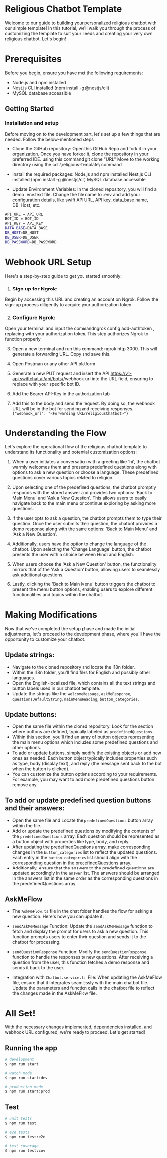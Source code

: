 # Religious Chatbot Template

Welcome to our guide to building your personalized religious chatbot with our simple template! In this tutorial, we'll walk you through the process of customizing the template to suit your needs and creating your very own religious chatbot. Let's begin!


# Prerequisites
Before you begin, ensure you have met the following requirements:

* Node.js and npm installed
* Nest.js CLI installed (npm install -g @nestjs/cli)
* MySQL database accessible

## Getting Started
### Installation and setup
Before moving on to the development part, let's set up a few things that are needed. Follow the below-mentioned steps
 
* Clone the GitHub repository: Open this GitHub Repo and fork it in your organization. Once you have forked it, clone the repository in your preferred IDE. using this command
git clone "URL" 
Move to the working directory using the cd .\religious-template\ command

* Install the required packages: 
Node.js and npm installed 
Nest.js CLI installed (npm install -g @nestjs/cli)
MySQL database accessible 

* Update Environment Variables: In the cloned repository, you will find a demo .env.text file. Change the file name to .env and add your configuration details, like swift API URL, API key, data_base name, DB_Host, etc.

```bash
API_URL = API_URL
BOT_ID = BOT_ID
API_KEY = API_KEY
DATA_BASE=DATA_BASE
DB_HOST=DB_HOST
DB_USER=DB_USER
DB_PASSWORD=DB_PASSWORD
```
# Webhook URL Setup
Here's a step-by-step guide to get you started smoothly:

1. ### Sign up for Ngrok: 
Begin by accessing this URL and creating an account on Ngrok. Follow the sign-up process diligently to acquire your authorization token.

2. ### Configure Ngrok: 
Open your terminal and input the commandngrok config add-authtoken <TOKEN>, replacing <TOKEN> with your authorization token. This step authorizes Ngrok to function properly

3. Open a new terminal and run this command:
ngrok http 3000. This will generate a forwarding URL. Copy and save this.

4. Open Postman or any other API platform

5. Generate a new PUT request and insert the API https://v1-api.swiftchat.ai/api/bots/<bot-id>/webhook-url into the URL field, ensuring to replace <bot-id> with your specific bot ID.

6. Add the Bearer API-Key in the authorization tab

7. Add this to the body and send the request. By doing so, the webhook URL will be in the bot for sending and receiving responses.
`{"webhook_url": "<Forwarding URL/religiousChatbot>"}`


# Understanding the Flow
Let's explore the operational flow of the religious chatbot template to understand its functionality and potential customization options:

1. When a user initiates a conversation with a greeting like 'hi', the chatbot warmly welcomes them and presents predefined questions along with options to ask a new question or choose a language. These predefined questions cover various topics related to religion.

2. Upon selecting one of the predefined questions, the chatbot promptly responds with the stored answer and provides two options: 'Back to Main Menu' and 'Ask a New Question'. This allows users to easily navigate back to the main menu or continue exploring by asking more questions.

3. If the user opts to ask a question, the chatbot prompts them to type their question. Once the user submits their question, the chatbot provides a demo response along with the same options: 'Back to Main Menu' and 'Ask a New Question'.

4. Additionally, users have the option to change the language of the chatbot. Upon selecting the 'Change Language' button, the chatbot presents the user with a choice between Hindi and English.

5. When users choose the 'Ask a New Question' button, the functionality mirrors that of the 'Ask a Question' button, allowing users to seamlessly ask additional questions.

6. Lastly, clicking the 'Back to Main Menu' button triggers the chatbot to present the menu button options, enabling users to explore different functionalities and topics within the chatbot.

# Making Modifications
  Now that we've completed the setup phase and made the initial adjustments, let's proceed to the development phase, where you'll have the opportunity to customize your chatbot.

  ## Update strings:
   - Navigate to the cloned repository and locate the i18n folder.
   - Within the i18n folder, you'll find files for English and possibly other languages.
   - Open the English-localized file, which contains all the text strings and button labels used in our chatbot template.
   - Update the strings like the `welcomeMessage`, `askMeResponse`, `questionsDefaultString`, `mainMenuHeading`, `button_categories`.

 ## Update buttons:
   - Open the same file within the cloned repository. Look for the section where buttons are defined, typically labeled as `predefinedQuestions`.
   - Within this section, you'll find an array of button objects representing the main menu options which includes some predefined questions and other options.
   - To add or update buttons, simply modify the existing objects or add new ones as needed. Each button object typically includes properties such as type, body (display text), and reply (the message sent back to the bot when the button is clicked).
   - You can customize the button options according to your requirements. For example, you may want to add more predefined questions button remove any.

 ## To add or update predefined question buttons and their answers:

  - Open the same file and Locate the `predefinedQuestions` button array within the file.
  - Add or update the predefined questions by modifying the contents of the `predefinedQuestions` array. Each question should be represented as a button object with properties like type, body, and reply.
  - After updating the predefinedQuestions array, make corresponding changes in the `button_categories` list to reflect the updated questions. Each entry in the `button_categories` list should align with the corresponding question in the predefinedQuestions array.
  - Additionally, ensure that the answers to the predefined questions are updated accordingly in the `answer` list. The answers should be arranged in the answers list in the same order as the corresponding questions in the predefinedQuestions array.

## AskMeFlow

  - The `AskMeFlow.ts` file in the chat folder handles the flow for asking a new question. Here's how you can update it:

  - `sendAskMeMessage` Function: Update the `sendAskMeMessage` function to fetch and display the prompt for users to ask a new question. This function prompts users to enter their question and sends it to the chatbot for processing.

  - `sendQuestionResponse` Function: Modify the `sendQuestionResponse` function to handle the responses to new questions. After receiving a question from the user, this function fetches a demo response and sends it back to the user.

  - Integration with `Chatbot.service.ts `File: When updating the AskMeFlow file, ensure that it integrates seamlessly with the main chatbot file. Update the parameters and function calls in the chatbot file to reflect the changes made in the AskMeFlow file.


# All Set!
With the necessary changes implemented, dependencies installed, and webhook URL configured, we're ready to proceed. Let's get started!
## Running the app

```bash
# development
$ npm run start

# watch mode
$ npm run start:dev

# production mode
$ npm run start:prod
```

## Test

```bash
# unit tests
$ npm run test

# e2e tests
$ npm run test:e2e

# test coverage
$ npm run test:cov
```


